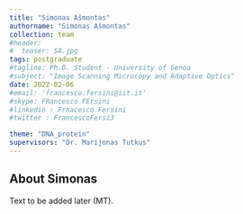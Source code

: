 ```yaml
---
title: "Simonas Ašmontas"
authorname: "Simonas Ašmontas"
collection: team
#header:
#  teaser: SA.jpg
tags: postgraduate
#tagline: Ph.D. Student - University of Genoa
#subject: "Image Scanning Microcopy and Adaptive Optics"
date: 2022-02-06
#email: 'francesco.fersini@iit.it'
#skype: FRancesco FErsini
#linkedin : Frnacesco Fersini
#twitter : FrancescoFersi3

theme: "DNA_protein"
supervisors: "Dr. Marijonas Tutkus"
---
```


<h2>About Simonas</h2>
<p align= "justify">
Text to be added later (MT).
 
<!---{% include author-research-themes.html %}--->
<!---{% include team-member-collaborators.html %}--->
<!---{% include publication-list.html %}--->
